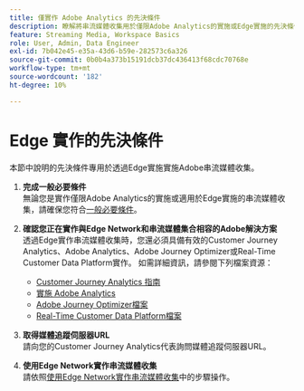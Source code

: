 ```yaml
---
title: 僅實作 Adob​​e Analytics 的先決條件
description: 瞭解將串流媒體收集用於僅限Adobe Analytics的實施或Edge實施的先決條件
feature: Streaming Media, Workspace Basics
role: User, Admin, Data Engineer
exl-id: 7b042e45-e35a-43d6-b59e-282573c6a326
source-git-commit: 0b0b4a373b15191dcb37dc436413f68cdc70768e
workflow-type: tm+mt
source-wordcount: '182'
ht-degree: 10%

---
```


# Edge 實作的先決條件

本節中說明的先決條件專用於透過Edge實施實施Adobe串流媒體收集。

1. **完成一般必要條件**<br>
無論您是實作僅限Adobe Analytics的實施或適用於Edge實施的串流媒體收集，請確保您符合[一般必要條件](/help/getting-started/prereqs.md)。

1. **確認您正在實作與Edge Network和串流媒體集合相容的Adobe解決方案**<br>
透過Edge實作串流媒體收集時，您還必須具備有效的Customer Journey Analytics、Adobe Analytics、Adobe Journey Optimizer或Real-Time Customer Data Platform實作。 如需詳細資訊，請參閱下列檔案資源：
   * [Customer Journey Analytics 指南](https://experienceleague.adobe.com/docs/analytics-platform/using/cja-landing.html?lang=zh-Hant)
   * [實施 Adobe Analytics](https://experienceleague.adobe.com/docs/analytics/implementation/home.html)
   * [Adobe Journey Optimizer檔案](https://experienceleague.adobe.com/docs/journey-optimizer.html?lang=zh-Hant)
   * [Real-Time Customer Data Platform檔案](https://experienceleague.adobe.com/docs/real-time-customer-data-platform.html)

1. **取得媒體追蹤伺服器URL**<br>
請向您的Customer Journey Analytics代表詢問媒體追蹤伺服器URL。<!-- This is the `collection-api-server` URL for the Mobile SDK, the JavaScript SDK, and the non-collection-api tracking server for Roku. Domain names for API implementation is: `[your_namespace].hb-api.omtrdc.net`. -->

1. **使用Edge Network實作串流媒體收集**<br>
請依照[使用Edge Network實作串流媒體收集](/help/implementation/edge/implementation-edge.md)中的步驟操作。

